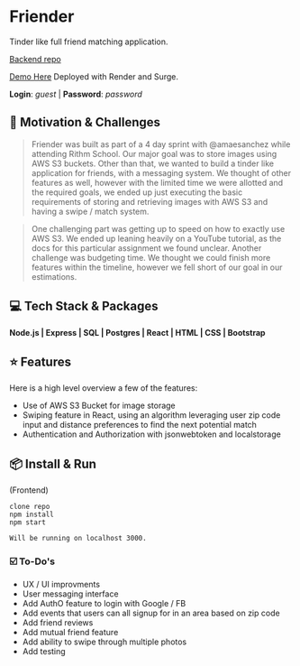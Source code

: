 # Friender

Tinder like full friend matching application. 

[Backend repo](https://github.com/chalonlubin/friender-backend)

[Demo Here](https://friender-ccl.surge.sh/) Deployed with Render and Surge.

**Login**: _guest_ | **Password**: _password_

## 🧐 Motivation & Challenges

> Friender was built as part of a 4 day sprint with @amaesanchez while attending Rithm School. Our major goal was to store images using AWS S3 buckets. 
> Other than that, we wanted to build a tinder like application for friends, with a messaging system. We thought of other features as well, however with the limited time we were allotted and the required goals, we ended up just executing the basic requirements of storing and retrieving images with AWS S3 and having a swipe / match system. 

> One challenging part was getting up to speed on how to exactly use AWS S3. We ended up leaning heavily on a YouTube tutorial, as the docs for this particular assignment we found unclear. Another challenge was budgeting time. We thought we could finish more features within the timeline, however we fell short of our goal in our estimations. 

## 💻 Tech Stack & Packages

**Node.js | Express | SQL | Postgres | React | HTML | CSS | Bootstrap**

## ⭐️ Features

Here is a high level overview a few of the features:

- Use of AWS S3 Bucket for image storage
- Swiping feature in React, using an algorithm leveraging user zip code input and distance preferences to find the next potential match
- Authentication and Authorization with jsonwebtoken and localstorage

## 📦 Install & Run

(Frontend)
```
clone repo
npm install
npm start

Will be running on localhost 3000.
```


### ☑️ To-Do's
- UX / UI improvments
- User messaging interface
- Add AuthO feature to login with Google / FB
- Add events that users can all signup for in an area based on zip code
- Add friend reviews
- Add mutual friend feature
- Add ability to swipe through multiple photos
- Add testing
